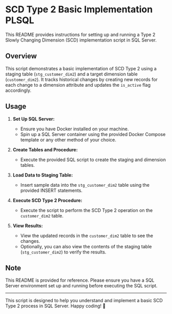 # SCD Type 2 Basic Implementation PLSQL

This README provides instructions for setting up and running a Type 2 Slowly Changing Dimension (SCD) implementation script in SQL Server.

## Overview

This script demonstrates a basic implementation of SCD Type 2 using a staging table (`stg_customer_dim2`) and a target dimension table (`customer_dim2`). It tracks historical changes by creating new records for each change to a dimension attribute and updates the `is_active` flag accordingly.

## Usage

1. **Set Up SQL Server:**
   - Ensure you have Docker installed on your machine.
   - Spin up a SQL Server container using the provided Docker Compose template or any other method of your choice.

2. **Create Tables and Procedure:**
   - Execute the provided SQL script to create the staging and dimension tables.

3. **Load Data to Staging Table:**
   - Insert sample data into the `stg_customer_dim2` table using the provided INSERT statements.

4. **Execute SCD Type 2 Procedure:**
   - Execute the script to perform the SCD Type 2 operation on the `customer_dim2` table.

5. **View Results:**
   - View the updated records in the `customer_dim2` table to see the changes.
   - Optionally, you can also view the contents of the staging table (`stg_customer_dim2`) to verify the results.

## Note

This README is provided for reference. Please ensure you have a SQL Server environment set up and running before executing the SQL script.

---

This script is designed to help you understand and implement a basic SCD Type 2 process in SQL Server. 
Happy coding! 🚀